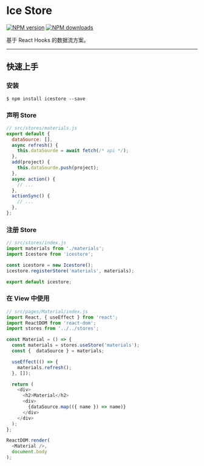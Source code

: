 # Ice Store

[![NPM version](https://img.shields.io/npm/v/icestore.svg?style=flat)](https://npmjs.org/package/icestore)
[![NPM downloads](http://img.shields.io/npm/dm/icestore.svg?style=flat)](https://npmjs.org/package/icestore)

基于 React Hooks 的数据流方案。

---

## 快速上手

### 安装

```
$ npm install icestore --save
```

### 声明 Store

```javascript
// src/stores/materials.js
export default {
  dataSource: [],
  async refresh() {
    this.dataSourde = await fetch(/* api */);
  },
  add(project) {
    this.dataSourde.push(project);
  },
  async action() {
    // ...
  },
  actionSync() {
    // ...
  },
};
```

### 注册 Store

```javascript
// src/stores/index.js
import materials from './materials';
import Icestore from 'icestore';

const icestore = new Icestore();
icestore.registerStore('materials', materials);

export default icestore;
```

### 在 View 中使用

```javascript
// src/pages/Material/index.js
import React, { useEffect } from 'react';
import ReactDOM from 'react-dom';
import stores from '../../stores';

const Material = () => {
  const materials = stores.useStore('materials');
  const {  dataSource } = materials;

  useEffect(() => {
    materials.refresh();
  }, []);

  return (
    <div>
      <h2>Material</h2>
      <div>
        {dataSource.map(({ name }) => name)}
      </div>
    </div>
  );
};

ReactDOM.render(
  <Material />,
  document.body
);
```